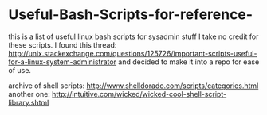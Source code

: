 # Useful-Bash-Scripts-for-reference-
this is a list of useful linux bash scripts for sysadmin stuff
I take no credit for these scripts. I found this thread: 
http://unix.stackexchange.com/questions/125726/important-scripts-useful-for-a-linux-system-administrator
and decided to make it into a repo for ease of use. 


archive of shell scripts: http://www.shelldorado.com/scripts/categories.html
another one: http://intuitive.com/wicked/wicked-cool-shell-script-library.shtml
